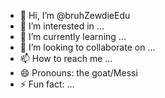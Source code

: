 - 👋 Hi, I’m @bruhZewdieEdu
- 👀 I’m interested in ...
- 🌱 I’m currently learning ...
- 💞️ I’m looking to collaborate on ...
- 📫 How to reach me ...
- 😄 Pronouns: the goat/Messi
- ⚡ Fun fact: ...

<!---
bruhZewdieEdu/bruhZewdieEdu is a ✨ special ✨ repository because its `README.md` (this file) appears on your GitHub profile.
You can click the Preview link to take a look at your changes.
--->
